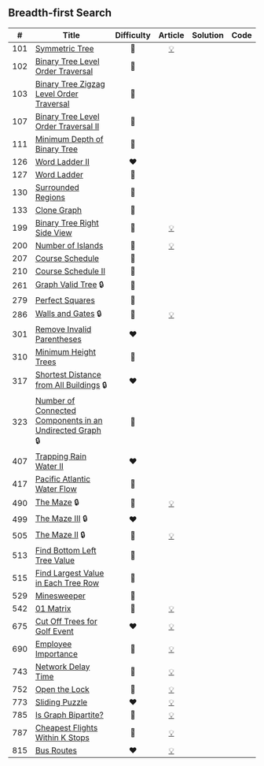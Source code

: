 
## Breadth-first Search

|#|Title|Difficulty|Article|Solution|Code|
|:---:|---|:---:|:---:|:---:|:---:|
|101|[Symmetric Tree](https://leetcode.com/problems/symmetric-tree) |💚|[💡](https://leetcode.com/articles/symmetric-tree)|||
|102|[Binary Tree Level Order Traversal](https://leetcode.com/problems/binary-tree-level-order-traversal) |🧡||||
|103|[Binary Tree Zigzag Level Order Traversal](https://leetcode.com/problems/binary-tree-zigzag-level-order-traversal) |🧡||||
|107|[Binary Tree Level Order Traversal II](https://leetcode.com/problems/binary-tree-level-order-traversal-ii) |💚||||
|111|[Minimum Depth of Binary Tree](https://leetcode.com/problems/minimum-depth-of-binary-tree) |💚||||
|126|[Word Ladder II](https://leetcode.com/problems/word-ladder-ii) |❤️||||
|127|[Word Ladder](https://leetcode.com/problems/word-ladder) |🧡||||
|130|[Surrounded Regions](https://leetcode.com/problems/surrounded-regions) |🧡||||
|133|[Clone Graph](https://leetcode.com/problems/clone-graph) |🧡||||
|199|[Binary Tree Right Side View](https://leetcode.com/problems/binary-tree-right-side-view) |🧡|[💡](https://leetcode.com/articles/binary-tree-right-side-view)|||
|200|[Number of Islands](https://leetcode.com/problems/number-of-islands) |🧡|[💡](https://leetcode.com/articles/number-of-islands)|||
|207|[Course Schedule](https://leetcode.com/problems/course-schedule) |🧡||||
|210|[Course Schedule II](https://leetcode.com/problems/course-schedule-ii) |🧡||||
|261|[Graph Valid Tree](https://leetcode.com/problems/graph-valid-tree) 🔒|🧡||||
|279|[Perfect Squares](https://leetcode.com/problems/perfect-squares) |🧡||||
|286|[Walls and Gates](https://leetcode.com/problems/walls-and-gates) 🔒|🧡|[💡](https://leetcode.com/articles/walls-and-gates)|||
|301|[Remove Invalid Parentheses](https://leetcode.com/problems/remove-invalid-parentheses) |❤️||||
|310|[Minimum Height Trees](https://leetcode.com/problems/minimum-height-trees) |🧡||||
|317|[Shortest Distance from All Buildings](https://leetcode.com/problems/shortest-distance-from-all-buildings) 🔒|❤️||||
|323|[Number of Connected Components in an Undirected Graph](https://leetcode.com/problems/number-of-connected-components-in-an-undirected-graph) 🔒|🧡||||
|407|[Trapping Rain Water II](https://leetcode.com/problems/trapping-rain-water-ii) |❤️||||
|417|[Pacific Atlantic Water Flow](https://leetcode.com/problems/pacific-atlantic-water-flow) |🧡||||
|490|[The Maze](https://leetcode.com/problems/the-maze) 🔒|🧡|[💡](https://leetcode.com/articles/the-maze)|||
|499|[The Maze III](https://leetcode.com/problems/the-maze-iii) 🔒|❤️||||
|505|[The Maze II](https://leetcode.com/problems/the-maze-ii) 🔒|🧡|[💡](https://leetcode.com/articles/the-maze-ii)|||
|513|[Find Bottom Left Tree Value](https://leetcode.com/problems/find-bottom-left-tree-value) |🧡||||
|515|[Find Largest Value in Each Tree Row](https://leetcode.com/problems/find-largest-value-in-each-tree-row) |🧡||||
|529|[Minesweeper](https://leetcode.com/problems/minesweeper) |🧡||||
|542|[01 Matrix](https://leetcode.com/problems/01-matrix) |🧡|[💡](https://leetcode.com/articles/01-matrix)|||
|675|[Cut Off Trees for Golf Event](https://leetcode.com/problems/cut-off-trees-for-golf-event) |❤️|[💡](https://leetcode.com/articles/cutoff-trees-for-golf-event)|||
|690|[Employee Importance](https://leetcode.com/problems/employee-importance) |💚|[💡](https://leetcode.com/articles/employee-importance)|||
|743|[Network Delay Time](https://leetcode.com/problems/network-delay-time) |🧡|[💡](https://leetcode.com/articles/network-delay-time)|||
|752|[Open the Lock](https://leetcode.com/problems/open-the-lock) |🧡|[💡](https://leetcode.com/articles/open-the-lock)|||
|773|[Sliding Puzzle](https://leetcode.com/problems/sliding-puzzle) |❤️|[💡](https://leetcode.com/articles/sliding-puzzle)|||
|785|[Is Graph Bipartite?](https://leetcode.com/problems/is-graph-bipartite) |🧡|[💡](https://leetcode.com/articles/is-graph-bipartite)|||
|787|[Cheapest Flights Within K Stops](https://leetcode.com/problems/cheapest-flights-within-k-stops) |🧡|[💡](https://leetcode.com/articles/cheapest-flights-within-k-stops)|||
|815|[Bus Routes](https://leetcode.com/problems/bus-routes) |❤️|[💡](https://leetcode.com/articles/bus-routes)|||

